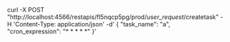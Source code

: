 curl -X POST "http://localhost:4566/restapis/fl5nqcp5pg/prod/_user_request_/createtask" -H 'Content-Type: application/json' -d'
{
  "task_name": "a",
  "cron_expression": "* * * * *"
}'